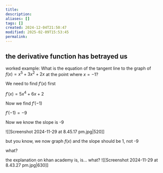 ```yaml
---
title: 
description: 
aliases: []
tags: []
created: 2024-12-04T21:50:47
modified: 2025-02-09T15:53:45
permalink:
---
```


## the derivative function has betrayed us

worked example: What is the equation of the tangent line to the graph of $f(x)=x^5+3x^2+2x$ at the point where $x=-1$?

We need to find $f'(x)$ first

$f'(x)=5x^4+6x+2$

Now we find $f'(-1)$

$f'(-1)=-9$

Now we know the slope is -9

![[Screenshot 2024-11-29 at 8.45.17 pm.jpg|520]]

but you know, we now graph $f(x)$ and the slope should be 1, not -9

what?

the explanation on khan academy is, is... what?
![[Screenshot 2024-11-29 at 8.43.27 pm.jpg|630]]

